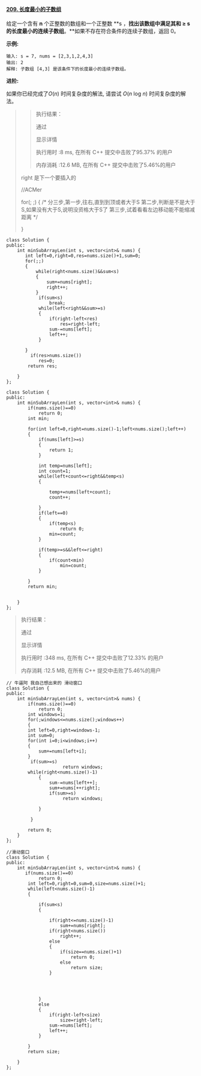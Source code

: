 #### [209. 长度最小的子数组](https://leetcode-cn.com/problems/minimum-size-subarray-sum/)

给定一个含有 **n** 个正整数的数组和一个正整数 **s ，**找出该数组中满足其和 **≥ s** 的长度最小的连续子数组**。**如果不存在符合条件的连续子数组，返回 0。

**示例:** 

```
输入: s = 7, nums = [2,3,1,2,4,3]
输出: 2
解释: 子数组 [4,3] 是该条件下的长度最小的连续子数组。
```

**进阶:**

如果你已经完成了*O*(*n*) 时间复杂度的解法, 请尝试 *O*(*n* log *n*) 时间复杂度的解法。

>>
>>
>>执行结果：
>>
>>通过
>>
>>显示详情 
>>
>>执行用时 :8 ms, 在所有 C++ 提交中击败了95.37% 的用户
>>
>>内存消耗 :12.6 MB, 在所有 C++ 提交中击败了5.46%的用户
>
>
>
>right 是下一个要插入的
>
>//ACMer
>
>for(; ;)
>{
>/*
>分三步,第一步,往右,直到到顶或者大于S
>	  第二步,判断是不是大于S,如果没有大于S,说明没资格大于S了
>	  第三步,试着看看左边移动能不能缩减距离
>*/
>
>}
>
>

```
class Solution {
public:
    int minSubArrayLen(int s, vector<int>& nums) {
       int left=0,right=0,res=nums.size()+1,sum=0;
       for(;;)
       {
           while(right<nums.size()&&sum<s)
           {
               sum+=nums[right];
               right++;
           }
            if(sum<s)
                break;
            while(left<right&&sum>=s)
            {
                if(right-left<res)
                    res=right-left;
                sum-=nums[left];
                left++;
            }
      
       }
         if(res>nums.size())
            res=0;
        return res;

    }
};
```











```
class Solution {
public:
    int minSubArrayLen(int s, vector<int>& nums) {
        if(nums.size()==0)
            return 0;
        int min;
        
        for(int left=0,right=nums.size()-1;left<nums.size();left++)
        {
            if(nums[left]>=s)
            {
                return 1;
            }
          
            int temp=nums[left];
            int count=1;
            while(left+count<=right&&temp<s)
            {
                               
                temp+=nums[left+count];                
                count++;
                
            }
            if(left==0)
            {
                if(temp<s)
                    return 0;
                min=count;
            }
                
            if(temp>=s&&left<=right)
            {
                if(count<min)
                    min=count;
            }

        }
        return min;


    }
};
```

>执行结果：
>
>通过
>
>显示详情 
>
>执行用时 :348 ms, 在所有 C++ 提交中击败了12.33% 的用户
>
>内存消耗 :12.5 MB, 在所有 C++ 提交中击败了5.46%的用户

```
// 牛逼阿 我自己想出来的 滑动窗口
class Solution {
public:
    int minSubArrayLen(int s, vector<int>& nums) {
        if(nums.size()==0)
            return 0;
        int windows=1;
        for(;windows<=nums.size();windows++)
        {
        int left=0,right=windows-1;
        int sum=0;
        for(int i=0;i<windows;i++)
        {
            sum+=nums[left+i];
        }
         if(sum>=s)
                     return windows;
        while(right<nums.size()-1)           
            {
                sum-=nums[left++];
                sum+=nums[++right];
                if(sum>=s)
                     return windows;
                  
            }
       
         }
        
        return 0;
    }
};
```

```
//滑动窗口
class Solution {
public:
    int minSubArrayLen(int s, vector<int>& nums) {
       if(nums.size()==0)
            return 0;
        int left=0,right=0,sum=0,size=nums.size()+1;
        while(left<nums.size()-1)
        {
            
            if(sum<s)
            {
                
                if(right<=nums.size()-1)
                    sum+=nums[right];
                if(right<nums.size())
                    right++;
                else 
                {
                    if(size==nums.size()+1)
                        return 0;
                    else 
                        return size;
                }
                    
                
              
               
            }
            else
            {               
                if(right-left<size)
                    size=right-left;
                sum-=nums[left];
                left++;
            }

        }
        return size;

    }
};
```

